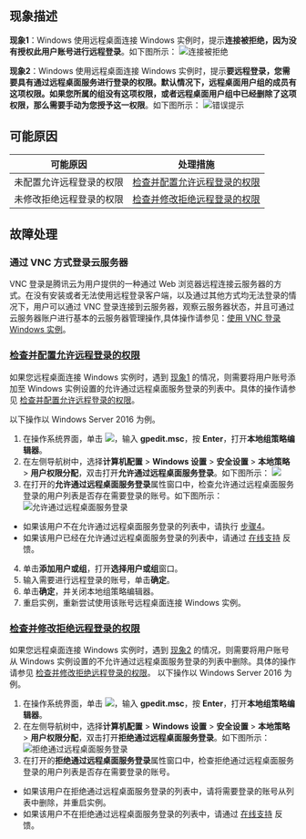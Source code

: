 ## 现象描述

[](id:FaultPhenomenon1)
**现象1**：Windows 使用远程桌面连接 Windows 实例时，提示**连接被拒绝，因为没有授权此用户账号进行远程登录**。如下图所示：
![连接被拒绝](https://main.qcloudimg.com/raw/9ce749a2481cabf30cccdefeb00ae770.png)

[](id:FaultPhenomenon2)
**现象2**：Windows 使用远程桌面连接 Windows 实例时，提示**要远程登录，您需要具有通过远程桌面服务进行登录的权限。默认情况下，远程桌面用户组的成员有这项权限。如果您所属的组没有这项权限，或者远程桌面用户组中已经删除了这项权限，那么需要手动为您授予这一权限**。如下图所示：
![错误提示](https://main.qcloudimg.com/raw/52a79c81015d7e6b2f5299f98474348d.png)

## 可能原因
<table>
<thead>
  <tr>
    <th>可能原因</th>
    <th>处理措施</th>
  </tr>
</thead>
<tbody>
    <td>未配置允许远程登录的权限</td>
    <td><a href="#ConfigurationToAllowAccess"> 检查并配置允许远程登录的权限</a></td>
  </tr>
  <tr>
    <td>未修改拒绝远程登录的权限</td>
    <td><a href="#ModifyLoginAuthority">检查并修改拒绝远程登录的权限</a></td>
  </tr>
</tbody>
</table>


## 故障处理

### 通过 VNC 方式登录云服务器[](id:tcpPacketLoss)

VNC 登录是腾讯云为用户提供的一种通过 Web 浏览器远程连接云服务器的方式。在没有安装或者无法使用远程登录客户端，以及通过其他方式均无法登录的情况下，用户可以通过 VNC 登录连接到云服务器，观察云服务器状态，并且可通过云服务器账户进行基本的云服务器管理操作,具体操作请参见：[使用 VNC 登录 Windows 实例](https://cloud.tencent.com/document/product/213/35704)。


### [检查并配置允许远程登录的权限](id:ConfigurationToAllowAccess)

如果您远程桌面连接 Windows 实例时，遇到 [现象1](#FaultPhenomenon1) 的情况，则需要将用户账号添加至 Windows 实例设置的允许通过远程桌面服务登录的列表中。具体的操作请参见 [检查并配置允许远程登录的权限](#ConfigurationToAllowAccess)。

<dx-alert infotype="explain" title="">
以下操作以 Windows Server 2016 为例。
</dx-alert>

1. 在操作系统界面，单击 <img src="https://main.qcloudimg.com/raw/330624bafb194914948c8ebd9e47334d.png" style="margin: 0;">，输入 **gpedit.msc**，按 **Enter**，打开**本地组策略编辑器**。
2. 在左侧导航树中，选择**计算机配置** > **Windows 设置** > **安全设置** > **本地策略** > **用户权限分配**，双击打开**允许通过远程桌面服务登录**。如下图所示：
![](https://main.qcloudimg.com/raw/0a9f64957539a37d3c930932e24213c0.png)
3. 在打开的**允许通过远程桌面服务登录**属性窗口中，检查允许通过远程桌面服务登录的用户列表是否存在需要登录的账号。如下图所示：
![允许通过远程桌面服务登录](https://main.qcloudimg.com/raw/acd4d3cb6204a34c612b32c777308f9f.png)
 - 如果该用户不在允许通过远程桌面服务登录的列表中，请执行 [步骤4](#step04)。
 - 如果该用户已经在允许通过远程桌面服务登录的列表中，请通过 [在线支持](https://cloud.tencent.com/online-service?from=doc_213) 反馈。
4. [](id:step04)单击**添加用户或组**，打开**选择用户或组**窗口。
5. 输入需要进行远程登录的账号，单击**确定**。
6. 单击**确定**，并关闭本地组策略编辑器。
7. 重启实例，重新尝试使用该账号远程桌面连接 Windows 实例。


### [检查并修改拒绝远程登录的权限](id:ModifyLoginAuthority)

如果您远程桌面连接 Windows 实例时，遇到 [现象2](#FaultPhenomenon2) 的情况，则需要将用户账号从 Windows 实例设置的不允许通过远程桌面服务登录的列表中删除。具体的操作请参见 [检查并修改拒绝远程登录的权限](#ModifyLoginAuthority)。
<dx-alert infotype="explain" title="">
以下操作以 Windows Server 2016 为例。
</dx-alert>

1. 在操作系统界面，单击 <img src="https://main.qcloudimg.com/raw/330624bafb194914948c8ebd9e47334d.png" style="margin: 0;">，输入 **gpedit.msc**，按 **Enter**，打开**本地组策略编辑器**。
2. 在左侧导航树中，选择**计算机配置** > **Windows 设置** > **安全设置** > **本地策略** > **用户权限分配**，双击打开**拒绝通过远程桌面服务登录**。如下图所示：
![拒绝通过远程桌面服务登录](https://main.qcloudimg.com/raw/aaea1d8c0dadb73676a926ed0ed56367.png)
3. 在打开的**拒绝通过远程桌面服务登录**属性窗口中，检查拒绝通过远程桌面服务登录的用户列表是否存在需要登录的账号。
 - 如果该用户在拒绝通过远程桌面服务登录的列表中，请将需要登录的账号从列表中删除，并重启实例。
 - 如果该用户不在拒绝通过远程桌面服务登录的列表中，请通过 [在线支持](https://cloud.tencent.com/online-service?from=doc_213) 反馈。
 
 
